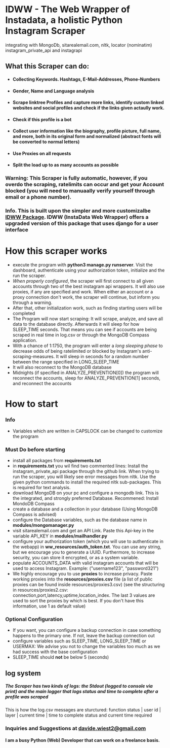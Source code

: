 # IDWW - The Web Wrapper of Instadata, a holistic Python Instagram Scraper
integrating with MongoDb, sitarealemail.com, nltk, locator (nominatim) instagram_private_api and instagrapi

## What this Scraper can do:
- #### Collecting Keywords. Hashtags, **E-Mail-Addresses**, **Phone-Numbers**
- #### **Gender**, **Name** and **Language** analysis
- #### **Scrape linktree Profiles** and capture more links, identify **custom linked websites** and **social profiles** and check if the links given actaully work.
- #### Check if this profile is a bot
- #### Collect user information like the biography, profile picture, full name, and more, both in its original form and **normalized** (abstract fonts will be converted to normal letters)
- #### Use Proxies on **all** requests
- #### Split the load up to as many accounts as possible

### Warning: This Scraper is **fully automatic**, however, if you overdo the scraping, **ratelimits** can occur and get your Account **blocked** (you will need to manuaally verify yourself through email or a phone number).

### Info. This is built upon the simpler and more customizalbe [IDWW Package](https://github.com/DavideWiest/idww). IDWW (InstaData Web Wrapper) offers a upgraded version of this package that uses django for a **user interface**

# How this scraper works
- execute the program with **python3 manage.py runserver**. Visit the dashboard, authenticate using your authorization token, initialize and the run the scraper.
- *When properly configured*, the scraper will first connect to all given accounts through two of the best instagram api wrappers. It will also use proxies, if any are specified and work. When either an account or a proxy connection don't work, the scraper will continue, but inform you through a warning.
- After that, other initialization work, such as finding starting users will be completed
- The Program will now start scraping: It will scrape, analyze, and save all data to the database directly. Afterwards it will sleep for how SLEEP_TIME seconds. That means you can see if accounts are being scraped in real time in log.csv or through the MongoDB Compass application.
- With a chance of 1:1750, the program will enter a *long sleeping phase* to decrease odds of being ratelimited or blocked by Instagram's anti-scraping-measures. It will sleep in seconds for a random number between the range specified in LONG_SLEEP_TIME
- It will also reconnect to the MongoDB database 
- Midnights (if specified in ANALYZE_PREVENTION[0]) the program will reconnect the accounts, sleep for ANALYZE_PREVENTION[1] seconds, and reconnect the accounts

# How to start

### Info
- Variables which are written in CAPSLOCK can be changed to customize the program

### Must Do before starting
- install all packages from **requirements.txt**
- in **requirements.txt** you wil find two commented lines: Install the instagram_private_api package through the github link. When trying to run the scraper, you will likely see error messages from nltk. Use the given python commands to install the required nltk sub-packages. This is required for text analysis.
- download MongoDB on your pc and configure a mongodb link. This is the integrated, and strongly preferred Database. Recommened: Install MondoDB Compass
- create a database and a collection in your database (Using MongoDB Compass is advised)
- configure the Database variables, such as the database name in **modules/mongomanager.py**
- visit sitarealemail.com and get an API Link. Paste this Api-key in the variable API_KEY in **modules/mailhandler.py**
- configure your authorization token (which you will use to authenticate in the webapp) in **ww_resources/auth_token.txt**. You can use any string, but we encourage you to generate a UUID. Furthermore, to increase security, you can store it encrypted, or as a system variable.
- populate ACCOUNTS_DATA with valid instagram accounts that will be used to access Instagram. Example: ("username123", "password321")
- We highly encourage you to use **proxies** to increase privacy. Paste working proxies into the **resources/proxies.csv** file (a list of public proxies can be found inside resources/proxies3.csv) (see the structuring in resources/proxies2.csv: connection,port,latency,uptime,location_index. The last 3 values are used to sort the proxies by which is best. If you don't have this information, use 1 as default value)

### Optional Configuration
- If you want, you can configure a backup connection in case something happens to the primary one. If not, leave the backup connection out
- configure variables such as SLEEP_TIME, LONG_SLEEP_TIME or USERMAX: We advise you not to change the variables too much as we had success with the base configuration
- SLEEP_TIME should **not** be below 5 (seconds)


## log system

##### The Scraper has two kinds of logs: the Stdout (logged to console via print) and the main logger that logs status and time to complete after a profile was scraped 
This is how the log.csv messages are sturctured: function status | user id | layer | current time | time to complete
status and current time required

### Inquiries and Suggestions at **[davide.wiest2@gmail.com](mailto:davide.wiest2@gmail.com)**
#### I am a busy Python (Web) Developer that can work on a freelance basis.

